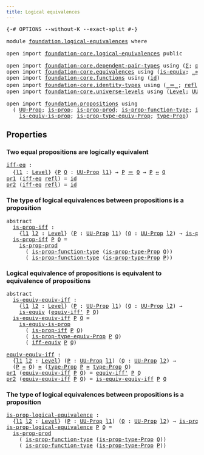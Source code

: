 ```yaml
---
title: Logical equivalences
---
```


<pre class="Agda"><a id="46" class="Symbol">{-#</a> <a id="50" class="Keyword">OPTIONS</a> <a id="58" class="Pragma">--without-K</a> <a id="70" class="Pragma">--exact-split</a> <a id="84" class="Symbol">#-}</a>

<a id="89" class="Keyword">module</a> <a id="96" href="foundation.logical-equivalences.html" class="Module">foundation.logical-equivalences</a> <a id="128" class="Keyword">where</a>

<a id="135" class="Keyword">open</a> <a id="140" class="Keyword">import</a> <a id="147" href="foundation-core.logical-equivalences.html" class="Module">foundation-core.logical-equivalences</a> <a id="184" class="Keyword">public</a>

<a id="192" class="Keyword">open</a> <a id="197" class="Keyword">import</a> <a id="204" href="foundation-core.dependent-pair-types.html" class="Module">foundation-core.dependent-pair-types</a> <a id="241" class="Keyword">using</a> <a id="247" class="Symbol">(</a><a id="248" href="foundation-core.dependent-pair-types.html#515" class="Record">Σ</a><a id="249" class="Symbol">;</a> <a id="251" href="foundation-core.dependent-pair-types.html#588" class="InductiveConstructor">pair</a><a id="255" class="Symbol">;</a> <a id="257" href="foundation-core.dependent-pair-types.html#605" class="Field">pr1</a><a id="260" class="Symbol">;</a> <a id="262" href="foundation-core.dependent-pair-types.html#617" class="Field">pr2</a><a id="265" class="Symbol">)</a>
<a id="267" class="Keyword">open</a> <a id="272" class="Keyword">import</a> <a id="279" href="foundation-core.equivalences.html" class="Module">foundation-core.equivalences</a> <a id="308" class="Keyword">using</a> <a id="314" class="Symbol">(</a><a id="315" href="foundation-core.equivalences.html#1556" class="Function">is-equiv</a><a id="323" class="Symbol">;</a> <a id="325" href="foundation-core.equivalences.html#1621" class="Function Operator">_≃_</a><a id="328" class="Symbol">)</a>
<a id="330" class="Keyword">open</a> <a id="335" class="Keyword">import</a> <a id="342" href="foundation-core.functions.html" class="Module">foundation-core.functions</a> <a id="368" class="Keyword">using</a> <a id="374" class="Symbol">(</a><a id="375" href="foundation-core.functions.html#322" class="Function">id</a><a id="377" class="Symbol">)</a>
<a id="379" class="Keyword">open</a> <a id="384" class="Keyword">import</a> <a id="391" href="foundation-core.identity-types.html" class="Module">foundation-core.identity-types</a> <a id="422" class="Keyword">using</a> <a id="428" class="Symbol">(</a><a id="429" href="foundation-core.identity-types.html#1865" class="Function Operator">_＝_</a><a id="432" class="Symbol">;</a> <a id="434" href="foundation-core.identity-types.html#1820" class="InductiveConstructor">refl</a><a id="438" class="Symbol">)</a>
<a id="440" class="Keyword">open</a> <a id="445" class="Keyword">import</a> <a id="452" href="foundation-core.universe-levels.html" class="Module">foundation-core.universe-levels</a> <a id="484" class="Keyword">using</a> <a id="490" class="Symbol">(</a><a id="491" href="Agda.Primitive.html#597" class="Postulate">Level</a><a id="496" class="Symbol">;</a> <a id="498" href="foundation-core.universe-levels.html#235" class="Primitive">UU</a><a id="500" class="Symbol">)</a>

<a id="503" class="Keyword">open</a> <a id="508" class="Keyword">import</a> <a id="515" href="foundation.propositions.html" class="Module">foundation.propositions</a> <a id="539" class="Keyword">using</a>
  <a id="547" class="Symbol">(</a> <a id="549" href="foundation-core.propositions.html#1393" class="Function">UU-Prop</a><a id="556" class="Symbol">;</a> <a id="558" href="foundation-core.propositions.html#1309" class="Function">is-prop</a><a id="565" class="Symbol">;</a> <a id="567" href="foundation-core.propositions.html#5725" class="Function">is-prop-prod</a><a id="579" class="Symbol">;</a> <a id="581" href="foundation-core.propositions.html#7833" class="Function">is-prop-function-type</a><a id="602" class="Symbol">;</a> <a id="604" href="foundation-core.propositions.html#1562" class="Function">is-prop-type-Prop</a><a id="621" class="Symbol">;</a>
    <a id="627" href="foundation-core.propositions.html#3693" class="Function">is-equiv-is-prop</a><a id="643" class="Symbol">;</a> <a id="645" href="foundation-core.propositions.html#9953" class="Function">is-prop-type-equiv-Prop</a><a id="668" class="Symbol">;</a> <a id="670" href="foundation-core.propositions.html#1495" class="Function">type-Prop</a><a id="679" class="Symbol">)</a>
</pre>
## Properties

### Two equal propositions are logically equivalent

<pre class="Agda"><a id="iff-eq"></a><a id="762" href="foundation.logical-equivalences.html#762" class="Function">iff-eq</a> <a id="769" class="Symbol">:</a>
  <a id="773" class="Symbol">{</a><a id="774" href="foundation.logical-equivalences.html#774" class="Bound">l1</a> <a id="777" class="Symbol">:</a> <a id="779" href="Agda.Primitive.html#597" class="Postulate">Level</a><a id="784" class="Symbol">}</a> <a id="786" class="Symbol">{</a><a id="787" href="foundation.logical-equivalences.html#787" class="Bound">P</a> <a id="789" href="foundation.logical-equivalences.html#789" class="Bound">Q</a> <a id="791" class="Symbol">:</a> <a id="793" href="foundation-core.propositions.html#1393" class="Function">UU-Prop</a> <a id="801" href="foundation.logical-equivalences.html#774" class="Bound">l1</a><a id="803" class="Symbol">}</a> <a id="805" class="Symbol">→</a> <a id="807" href="foundation.logical-equivalences.html#787" class="Bound">P</a> <a id="809" href="foundation-core.identity-types.html#1865" class="Function Operator">＝</a> <a id="811" href="foundation.logical-equivalences.html#789" class="Bound">Q</a> <a id="813" class="Symbol">→</a> <a id="815" href="foundation.logical-equivalences.html#787" class="Bound">P</a> <a id="817" href="foundation-core.logical-equivalences.html#1038" class="Function Operator">⇔</a> <a id="819" href="foundation.logical-equivalences.html#789" class="Bound">Q</a>
<a id="821" href="foundation-core.dependent-pair-types.html#605" class="Field">pr1</a> <a id="825" class="Symbol">(</a><a id="826" href="foundation.logical-equivalences.html#762" class="Function">iff-eq</a> <a id="833" href="foundation-core.identity-types.html#1820" class="InductiveConstructor">refl</a><a id="837" class="Symbol">)</a> <a id="839" class="Symbol">=</a> <a id="841" href="foundation-core.functions.html#322" class="Function">id</a>
<a id="844" href="foundation-core.dependent-pair-types.html#617" class="Field">pr2</a> <a id="848" class="Symbol">(</a><a id="849" href="foundation.logical-equivalences.html#762" class="Function">iff-eq</a> <a id="856" href="foundation-core.identity-types.html#1820" class="InductiveConstructor">refl</a><a id="860" class="Symbol">)</a> <a id="862" class="Symbol">=</a> <a id="864" href="foundation-core.functions.html#322" class="Function">id</a>
</pre>
### The type of logical equivalences between propositions is a proposition

<pre class="Agda"><a id="956" class="Keyword">abstract</a>
  <a id="is-prop-iff"></a><a id="967" href="foundation.logical-equivalences.html#967" class="Function">is-prop-iff</a> <a id="979" class="Symbol">:</a>
    <a id="985" class="Symbol">{</a><a id="986" href="foundation.logical-equivalences.html#986" class="Bound">l1</a> <a id="989" href="foundation.logical-equivalences.html#989" class="Bound">l2</a> <a id="992" class="Symbol">:</a> <a id="994" href="Agda.Primitive.html#597" class="Postulate">Level</a><a id="999" class="Symbol">}</a> <a id="1001" class="Symbol">(</a><a id="1002" href="foundation.logical-equivalences.html#1002" class="Bound">P</a> <a id="1004" class="Symbol">:</a> <a id="1006" href="foundation-core.propositions.html#1393" class="Function">UU-Prop</a> <a id="1014" href="foundation.logical-equivalences.html#986" class="Bound">l1</a><a id="1016" class="Symbol">)</a> <a id="1018" class="Symbol">(</a><a id="1019" href="foundation.logical-equivalences.html#1019" class="Bound">Q</a> <a id="1021" class="Symbol">:</a> <a id="1023" href="foundation-core.propositions.html#1393" class="Function">UU-Prop</a> <a id="1031" href="foundation.logical-equivalences.html#989" class="Bound">l2</a><a id="1033" class="Symbol">)</a> <a id="1035" class="Symbol">→</a> <a id="1037" href="foundation-core.propositions.html#1309" class="Function">is-prop</a> <a id="1045" class="Symbol">(</a><a id="1046" href="foundation.logical-equivalences.html#1002" class="Bound">P</a> <a id="1048" href="foundation-core.logical-equivalences.html#1038" class="Function Operator">⇔</a> <a id="1050" href="foundation.logical-equivalences.html#1019" class="Bound">Q</a><a id="1051" class="Symbol">)</a>
  <a id="1055" href="foundation.logical-equivalences.html#967" class="Function">is-prop-iff</a> <a id="1067" href="foundation.logical-equivalences.html#1067" class="Bound">P</a> <a id="1069" href="foundation.logical-equivalences.html#1069" class="Bound">Q</a> <a id="1071" class="Symbol">=</a>
    <a id="1077" href="foundation-core.propositions.html#5725" class="Function">is-prop-prod</a>
      <a id="1096" class="Symbol">(</a> <a id="1098" href="foundation-core.propositions.html#7833" class="Function">is-prop-function-type</a> <a id="1120" class="Symbol">(</a><a id="1121" href="foundation-core.propositions.html#1562" class="Function">is-prop-type-Prop</a> <a id="1139" href="foundation.logical-equivalences.html#1069" class="Bound">Q</a><a id="1140" class="Symbol">))</a>
      <a id="1149" class="Symbol">(</a> <a id="1151" href="foundation-core.propositions.html#7833" class="Function">is-prop-function-type</a> <a id="1173" class="Symbol">(</a><a id="1174" href="foundation-core.propositions.html#1562" class="Function">is-prop-type-Prop</a> <a id="1192" href="foundation.logical-equivalences.html#1067" class="Bound">P</a><a id="1193" class="Symbol">))</a>
</pre>
### Logical equivalence of propositions is equivalent to equivalence of propositions

<pre class="Agda"><a id="1295" class="Keyword">abstract</a>
  <a id="is-equiv-equiv-iff"></a><a id="1306" href="foundation.logical-equivalences.html#1306" class="Function">is-equiv-equiv-iff</a> <a id="1325" class="Symbol">:</a>
    <a id="1331" class="Symbol">{</a><a id="1332" href="foundation.logical-equivalences.html#1332" class="Bound">l1</a> <a id="1335" href="foundation.logical-equivalences.html#1335" class="Bound">l2</a> <a id="1338" class="Symbol">:</a> <a id="1340" href="Agda.Primitive.html#597" class="Postulate">Level</a><a id="1345" class="Symbol">}</a> <a id="1347" class="Symbol">(</a><a id="1348" href="foundation.logical-equivalences.html#1348" class="Bound">P</a> <a id="1350" class="Symbol">:</a> <a id="1352" href="foundation-core.propositions.html#1393" class="Function">UU-Prop</a> <a id="1360" href="foundation.logical-equivalences.html#1332" class="Bound">l1</a><a id="1362" class="Symbol">)</a> <a id="1364" class="Symbol">(</a><a id="1365" href="foundation.logical-equivalences.html#1365" class="Bound">Q</a> <a id="1367" class="Symbol">:</a> <a id="1369" href="foundation-core.propositions.html#1393" class="Function">UU-Prop</a> <a id="1377" href="foundation.logical-equivalences.html#1335" class="Bound">l2</a><a id="1379" class="Symbol">)</a> <a id="1381" class="Symbol">→</a>
    <a id="1387" href="foundation-core.equivalences.html#1556" class="Function">is-equiv</a> <a id="1396" class="Symbol">(</a><a id="1397" href="foundation-core.logical-equivalences.html#1529" class="Function">equiv-iff&#39;</a> <a id="1408" href="foundation.logical-equivalences.html#1348" class="Bound">P</a> <a id="1410" href="foundation.logical-equivalences.html#1365" class="Bound">Q</a><a id="1411" class="Symbol">)</a>
  <a id="1415" href="foundation.logical-equivalences.html#1306" class="Function">is-equiv-equiv-iff</a> <a id="1434" href="foundation.logical-equivalences.html#1434" class="Bound">P</a> <a id="1436" href="foundation.logical-equivalences.html#1436" class="Bound">Q</a> <a id="1438" class="Symbol">=</a>
    <a id="1444" href="foundation-core.propositions.html#3693" class="Function">is-equiv-is-prop</a>
      <a id="1467" class="Symbol">(</a> <a id="1469" href="foundation.logical-equivalences.html#967" class="Function">is-prop-iff</a> <a id="1481" href="foundation.logical-equivalences.html#1434" class="Bound">P</a> <a id="1483" href="foundation.logical-equivalences.html#1436" class="Bound">Q</a><a id="1484" class="Symbol">)</a>
      <a id="1492" class="Symbol">(</a> <a id="1494" href="foundation-core.propositions.html#9953" class="Function">is-prop-type-equiv-Prop</a> <a id="1518" href="foundation.logical-equivalences.html#1434" class="Bound">P</a> <a id="1520" href="foundation.logical-equivalences.html#1436" class="Bound">Q</a><a id="1521" class="Symbol">)</a>
      <a id="1529" class="Symbol">(</a> <a id="1531" href="foundation-core.logical-equivalences.html#1827" class="Function">iff-equiv</a> <a id="1541" href="foundation.logical-equivalences.html#1434" class="Bound">P</a> <a id="1543" href="foundation.logical-equivalences.html#1436" class="Bound">Q</a><a id="1544" class="Symbol">)</a>

<a id="equiv-equiv-iff"></a><a id="1547" href="foundation.logical-equivalences.html#1547" class="Function">equiv-equiv-iff</a> <a id="1563" class="Symbol">:</a>
  <a id="1567" class="Symbol">{</a><a id="1568" href="foundation.logical-equivalences.html#1568" class="Bound">l1</a> <a id="1571" href="foundation.logical-equivalences.html#1571" class="Bound">l2</a> <a id="1574" class="Symbol">:</a> <a id="1576" href="Agda.Primitive.html#597" class="Postulate">Level</a><a id="1581" class="Symbol">}</a> <a id="1583" class="Symbol">(</a><a id="1584" href="foundation.logical-equivalences.html#1584" class="Bound">P</a> <a id="1586" class="Symbol">:</a> <a id="1588" href="foundation-core.propositions.html#1393" class="Function">UU-Prop</a> <a id="1596" href="foundation.logical-equivalences.html#1568" class="Bound">l1</a><a id="1598" class="Symbol">)</a> <a id="1600" class="Symbol">(</a><a id="1601" href="foundation.logical-equivalences.html#1601" class="Bound">Q</a> <a id="1603" class="Symbol">:</a> <a id="1605" href="foundation-core.propositions.html#1393" class="Function">UU-Prop</a> <a id="1613" href="foundation.logical-equivalences.html#1571" class="Bound">l2</a><a id="1615" class="Symbol">)</a> <a id="1617" class="Symbol">→</a>
  <a id="1621" class="Symbol">(</a><a id="1622" href="foundation.logical-equivalences.html#1584" class="Bound">P</a> <a id="1624" href="foundation-core.logical-equivalences.html#1038" class="Function Operator">⇔</a> <a id="1626" href="foundation.logical-equivalences.html#1601" class="Bound">Q</a><a id="1627" class="Symbol">)</a> <a id="1629" href="foundation-core.equivalences.html#1621" class="Function Operator">≃</a> <a id="1631" class="Symbol">(</a><a id="1632" href="foundation-core.propositions.html#1495" class="Function">type-Prop</a> <a id="1642" href="foundation.logical-equivalences.html#1584" class="Bound">P</a> <a id="1644" href="foundation-core.equivalences.html#1621" class="Function Operator">≃</a> <a id="1646" href="foundation-core.propositions.html#1495" class="Function">type-Prop</a> <a id="1656" href="foundation.logical-equivalences.html#1601" class="Bound">Q</a><a id="1657" class="Symbol">)</a>
<a id="1659" href="foundation-core.dependent-pair-types.html#605" class="Field">pr1</a> <a id="1663" class="Symbol">(</a><a id="1664" href="foundation.logical-equivalences.html#1547" class="Function">equiv-equiv-iff</a> <a id="1680" href="foundation.logical-equivalences.html#1680" class="Bound">P</a> <a id="1682" href="foundation.logical-equivalences.html#1682" class="Bound">Q</a><a id="1683" class="Symbol">)</a> <a id="1685" class="Symbol">=</a> <a id="1687" href="foundation-core.logical-equivalences.html#1529" class="Function">equiv-iff&#39;</a> <a id="1698" href="foundation.logical-equivalences.html#1680" class="Bound">P</a> <a id="1700" href="foundation.logical-equivalences.html#1682" class="Bound">Q</a>
<a id="1702" href="foundation-core.dependent-pair-types.html#617" class="Field">pr2</a> <a id="1706" class="Symbol">(</a><a id="1707" href="foundation.logical-equivalences.html#1547" class="Function">equiv-equiv-iff</a> <a id="1723" href="foundation.logical-equivalences.html#1723" class="Bound">P</a> <a id="1725" href="foundation.logical-equivalences.html#1725" class="Bound">Q</a><a id="1726" class="Symbol">)</a> <a id="1728" class="Symbol">=</a> <a id="1730" href="foundation.logical-equivalences.html#1306" class="Function">is-equiv-equiv-iff</a> <a id="1749" href="foundation.logical-equivalences.html#1723" class="Bound">P</a> <a id="1751" href="foundation.logical-equivalences.html#1725" class="Bound">Q</a>
</pre>
### The type of logical equivalences between propositions is a proposition

<pre class="Agda"><a id="is-prop-logical-equivalence"></a><a id="1842" href="foundation.logical-equivalences.html#1842" class="Function">is-prop-logical-equivalence</a> <a id="1870" class="Symbol">:</a>
  <a id="1874" class="Symbol">{</a><a id="1875" href="foundation.logical-equivalences.html#1875" class="Bound">l1</a> <a id="1878" href="foundation.logical-equivalences.html#1878" class="Bound">l2</a> <a id="1881" class="Symbol">:</a> <a id="1883" href="Agda.Primitive.html#597" class="Postulate">Level</a><a id="1888" class="Symbol">}</a> <a id="1890" class="Symbol">(</a><a id="1891" href="foundation.logical-equivalences.html#1891" class="Bound">P</a> <a id="1893" class="Symbol">:</a> <a id="1895" href="foundation-core.propositions.html#1393" class="Function">UU-Prop</a> <a id="1903" href="foundation.logical-equivalences.html#1875" class="Bound">l1</a><a id="1905" class="Symbol">)</a> <a id="1907" class="Symbol">(</a><a id="1908" href="foundation.logical-equivalences.html#1908" class="Bound">Q</a> <a id="1910" class="Symbol">:</a> <a id="1912" href="foundation-core.propositions.html#1393" class="Function">UU-Prop</a> <a id="1920" href="foundation.logical-equivalences.html#1878" class="Bound">l2</a><a id="1922" class="Symbol">)</a> <a id="1924" class="Symbol">→</a> <a id="1926" href="foundation-core.propositions.html#1309" class="Function">is-prop</a> <a id="1934" class="Symbol">(</a><a id="1935" href="foundation.logical-equivalences.html#1891" class="Bound">P</a> <a id="1937" href="foundation-core.logical-equivalences.html#1038" class="Function Operator">⇔</a> <a id="1939" href="foundation.logical-equivalences.html#1908" class="Bound">Q</a><a id="1940" class="Symbol">)</a>
<a id="1942" href="foundation.logical-equivalences.html#1842" class="Function">is-prop-logical-equivalence</a> <a id="1970" href="foundation.logical-equivalences.html#1970" class="Bound">P</a> <a id="1972" href="foundation.logical-equivalences.html#1972" class="Bound">Q</a> <a id="1974" class="Symbol">=</a>
  <a id="1978" href="foundation-core.propositions.html#5725" class="Function">is-prop-prod</a>
    <a id="1995" class="Symbol">(</a> <a id="1997" href="foundation-core.propositions.html#7833" class="Function">is-prop-function-type</a> <a id="2019" class="Symbol">(</a><a id="2020" href="foundation-core.propositions.html#1562" class="Function">is-prop-type-Prop</a> <a id="2038" href="foundation.logical-equivalences.html#1972" class="Bound">Q</a><a id="2039" class="Symbol">))</a>
    <a id="2046" class="Symbol">(</a> <a id="2048" href="foundation-core.propositions.html#7833" class="Function">is-prop-function-type</a> <a id="2070" class="Symbol">(</a><a id="2071" href="foundation-core.propositions.html#1562" class="Function">is-prop-type-Prop</a> <a id="2089" href="foundation.logical-equivalences.html#1970" class="Bound">P</a><a id="2090" class="Symbol">))</a>
</pre>